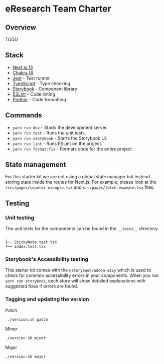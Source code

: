 # eResearch Team Charter

## Overview

TODO

## Stack
- [Next.js 13](https://nextjs.org/blog/next-13)
- [Chakra UI](https://chakra-ui.com/)
- [Jest](https://jestjs.io/) - Test runner
- [TypeScript](https://www.typescriptlang.org/) - Type checking
- [Storybook](https://storybook.js.org/) - Component library
- [ESLint](https://eslint.org/) - Code linting
- [Prettier](https://prettier.io/) - Code formatting

## Commands

- `yarn run dev` - Starts the development server.
- `yarn run test` - Runs the unit tests.
- `yarn run storybook` - Starts the Storybook UI.
- `yarn run lint` - Runs ESLint on the project.
- `yarn run format:fix` - Formats code for the entire project

## State management

For this starter kit we are not using a global state manager but instead storing state inside the routes for Next.js. For example, please look at the `/src/pages/counter-example.tsx` and `src/pages/fetch-example.tsx` files.

## Testing

### Unit testing

The unit tests for the components can be found in the `__tests__` directory.

```
.
├── StickyNote.test.tsx
└── index.test.tsx
```

### Storybook's Accessibility testing

This starter kit comes with the `@storybook/addon-a11y` which is used to check for common accessibility errors in your components. When you run `yarn run storybook`, each story will show detailed explanations with suggested fixes if errors are found.


### Tagging and updating the version

Patch

```shell
 ./version.sh patch
```

Minor

```shell
./version.sh minor 
```

Major

```shell
./version.sh major
```
